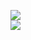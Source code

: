 [![](https://img.shields.io/badge/Made%20With-Github%20Spray-lightgrey.svg?style=for-the-badge&logo=github)](https://github.com/Annihil/github-spray#43)  
[![](https://i.imgur.com/2DrTn0Z.gif)](https://github.com/Annihil/github-spray)